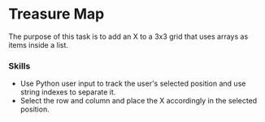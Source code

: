 # Treasure Map
The purpose of this task is to add an X to a 3x3 grid that uses arrays as items inside a list.

### Skills
- Use Python user input to track the user's selected position and use string indexes to separate it.
- Select the row and column and place the X accordingly in the selected position.
